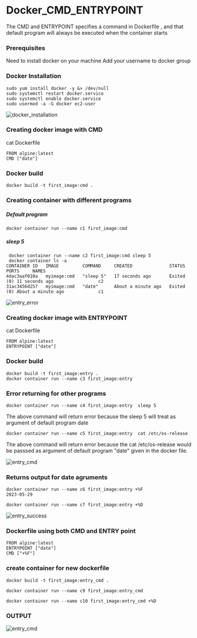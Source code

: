 # Docker_CMD_ENTRYPOINT
The CMD and ENTRYPOINT specifies a command in Dockerfile , and that default program  will always be executed when the container starts


### Prerequisites
Need to install docker on your machine
Add your username to docker group

### Docker Installation

```
sudo yum install docker -y &> /dev/null
sudo systemctl restart docker.service
sudo systemctl enable docker.service
sudo usermod -a -G docker ec2-user
```
![docker_installation](https://github.com/Nisha-Sugathan/Docker-Bind_mounting/assets/134600837/ba7797c4-9a73-4ce6-b593-2befa5850e0d)

### Creating docker image with CMD
 cat Dockerfile 
```
FROM alpine:latest
CMD ["date"]
```
### Docker build
```
docker build -t first_image:cmd .
```

### Creating container with different programs

##### Default program
```
docker container run --name c1 first_image:cmd
```
##### sleep 5
```
 docker container run --name c2 first_image:cmd sleep 5
 docker container ls -a
CONTAINER ID   IMAGE         COMMAND     CREATED              STATUS                          PORTS     NAMES
4dac3aaf010a   myimage:cmd   "sleep 5"   17 seconds ago       Exited (0) 11 seconds ago                 c2
31ac3456d257   myimage:cmd   "date"      About a minute ago   Exited (0) About a minute ago             c1

```


![entry_error](https://github.com/Nisha-Sugathan/Docker_CMD_ENTRYPOINT/assets/134600837/b2296b67-552d-4c59-800b-96cd2860db6f)

### Creating docker image with ENTRYPOINT
 cat Dockerfile 
 ```
FROM alpine:latest
ENTRYPOINT ["date"]

```
### Docker build 
```
docker build -t first_image:entry .
docker container run --name c3 first_image:entry 
```

### Error returning for other programs
```
docker container run --name c4 first_image:entry  sleep 5
```
The above command will return error because the sleep 5 will treat as argument of default program date
```
docker container run --name c5 first_image:entry  cat /etc/os-release
```
The above command will return error because the cat /etc/os-release would be passsed as argument of default program "date" given in the docker file.

![entry_cmd](https://github.com/Nisha-Sugathan/Docker_CMD_ENTRYPOINT/assets/134600837/02671cba-54dc-45a2-98a5-dac5230fda77)


### Returns output for date agruments
```
docker container run --name c6 first_image:entry +%F
2023-05-29
```

```
docker container run --name c7 first_image:entry +%D
```

![entry_success](https://github.com/Nisha-Sugathan/Docker_CMD_ENTRYPOINT/assets/134600837/04a51480-b210-4f25-a720-8f75617d05d4)

### Dockerfile using both CMD and ENTRY point
```
FROM alpine:latest
ENTRYPOINT ["date"]
CMD ["+%F"]
```
### create container for new dockerfile
```
docker build -t first_image:entry_cmd .

docker container run --name c9 first_image:entry_cmd

docker container run --name c10 first_image:entry_cmd +%D
```

### OUTPUT
![entry_cmd](https://github.com/Nisha-Sugathan/Docker_CMD_ENTRYPOINT/assets/134600837/bd444cd8-a022-4a53-9cfd-0c9e1f04f4f7)



